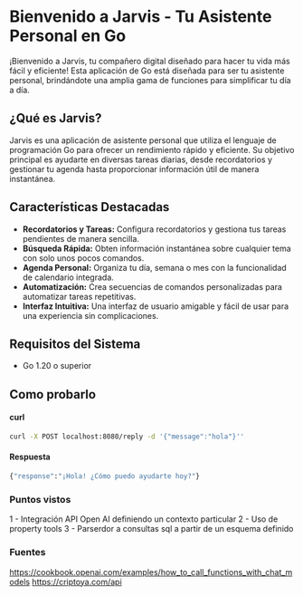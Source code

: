 # Bienvenido a Jarvis - Tu Asistente Personal en Go

¡Bienvenido a Jarvis, tu compañero digital diseñado para hacer tu vida más fácil y eficiente! Esta aplicación de Go está diseñada para ser tu asistente personal, brindándote una amplia gama de funciones para simplificar tu día a día.

## ¿Qué es Jarvis?

Jarvis es una aplicación de asistente personal que utiliza el lenguaje de programación Go para ofrecer un rendimiento rápido y eficiente. Su objetivo principal es ayudarte en diversas tareas diarias, desde recordatorios y gestionar tu agenda hasta proporcionar información útil de manera instantánea.

## Características Destacadas

- **Recordatorios y Tareas:** Configura recordatorios y gestiona tus tareas pendientes de manera sencilla.
- **Búsqueda Rápida:** Obten información instantánea sobre cualquier tema con solo unos pocos comandos.
- **Agenda Personal:** Organiza tu día, semana o mes con la funcionalidad de calendario integrada.
- **Automatización:** Crea secuencias de comandos personalizadas para automatizar tareas repetitivas.
- **Interfaz Intuitiva:** Una interfaz de usuario amigable y fácil de usar para una experiencia sin complicaciones.

## Requisitos del Sistema

- Go 1.20 o superior

## Como probarlo

#### curl
   ```bash
  curl -X POST localhost:8080/reply -d '{"message":"hola"}''
   ```
#### Respuesta
   ```bash
  {"response":"¡Hola! ¿Cómo puedo ayudarte hoy?"}
  
  
   ```

### Puntos vistos

1 - Integración API Open AI definiendo un contexto particular
2 - Uso de property tools
3 - Parserdor a consultas sql a partir de un esquema definido


### Fuentes 
https://cookbook.openai.com/examples/how_to_call_functions_with_chat_models
https://criptoya.com/api

